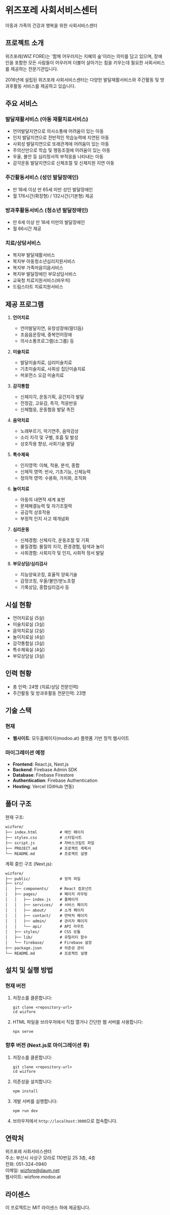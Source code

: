# 위즈포레 사회서비스센터

아동과 가족의 건강과 행복을 위한 사회서비스센터

## 프로젝트 소개

위즈포레(WIZ FORE)는 '함께 어우러지는 지혜의 숲'이라는 의미를 담고 있으며, 장애인을 포함한 모든 사람들이 어우러져 더불어 살아가는 힘을 키우는데 필요한 사회서비스를 제공하는 전문기관입니다. 

2016년에 설립된 위즈포레 사회서비스센터는 다양한 발달재활서비스와 주간활동 및 방과후활동 서비스를 제공하고 있습니다.

## 주요 서비스

### 발달재활서비스 (아동 재활치료서비스)
- 언어발달지연으로 의사소통에 어려움이 있는 아동
- 인지 발달지연으로 전반적인 학습능력에 지연된 아동
- 사회성 발달지연으로 또래관계에 어려움이 있는 아동
- 주의산만으로 학습 및 행동조절에 어려움이 있는 아동
- 우울, 불안 등 심리정서적 부적응을 나타내는 아동
- 감각운동 발달지연으로 신체조절 및 신체지원 지연 아동

### 주간활동서비스 (성인 발달장애인)
- 만 18세 이상 만 65세 미만 성인 발달장애인
- 월 176시간(확장형) / 132시간(기본형) 제공

### 방과후활동서비스 (청소년 발달장애인)
- 만 6세 이상 만 18세 미만의 발달장애인
- 월 66시간 제공

### 치료/상담서비스
- 복지부 발달재활서비스
- 복지부 아동청소년심리지원서비스
- 복지부 가족마음이음서비스
- 복지부 발달장애인 부모상담서비스
- 교육청 치료지원서비스(바우처)
- 드림스타트 치료지원서비스

## 제공 프로그램

1. **언어치료**
   - 언어발달지연, 유창성장애(말더듬)
   - 조음음운장애, 중복언어장애
   - 의사소통프로그램(소그룹) 등

2. **미술치료**
   - 발달미술치료, 심리미술치료
   - 기초미술치료, 사회성 집단미술치료
   - 퍼포먼스 오감 미술치료

3. **감각통합**
   - 신체지각, 운동기획, 공간지각 발달
   - 전정감, 고유감, 촉각, 적응반응
   - 신체협응, 운동협응 발달 촉진

4. **음악치료**
   - 노래부르기, 악기연주, 음악감상
   - 소리 지각 및 구별, 호흡 및 발성
   - 상호작용 향상, 사회기술 발달

5. **특수체육**
   - 인지영역: 이해, 적용, 분석, 종합
   - 신체적 영역: 반사, 기초기능, 신체능력
   - 정의적 영역: 수용화, 가치화, 조직화

6. **놀이치료**
   - 아동의 내면적 세계 표현
   - 문제해결능력 및 자기조절력
   - 공감적 상호작용
   - 부정적 인지 사고 재개념화

7. **심리운동**
   - 신체경험: 신체지각, 운동조절 및 기획
   - 물질경험: 물질의 지각, 환경경험, 탐색과 놀이
   - 사회경험: 사회지각 및 인지, 사회적 정서 발달

8. **부모상담/심리검사**
   - 지능양육코칭, 효율적 양육기술
   - 감정코칭, 우울/불안/분노조절
   - 기록상담, 종합심리검사 등

## 시설 현황
- 언어치료실 (5실)
- 미술치료실 (3실)
- 음악치료실 (2실)
- 놀이치료실 (4실)
- 감각통합실 (3실)
- 특수체육실 (4실)
- 부모상담실 (3실)

## 인력 현황
- 총 인력: 24명 (치료/상담 전문인력)
- 주간활동 및 방과후활동 전문인력: 23명

## 기술 스택

### 현재
- **웹사이트**: 모두홈페이지(modoo.at) 플랫폼 기반 정적 웹사이트

### 마이그레이션 예정
- **Frontend**: React.js, Next.js
- **Backend**: Firebase Admin SDK
- **Database**: Firebase Firestore
- **Authentication**: Firebase Authentication
- **Hosting**: Vercel (GitHub 연동)

## 폴더 구조

현재 구조:
```
wizfore/
├── index.html          # 메인 페이지
├── styles.css          # 스타일시트
├── script.js           # 자바스크립트 파일
├── PROJECT.md          # 프로젝트 계획서
└── README.md           # 프로젝트 설명
```

계획 중인 구조 (Next.js):
```
wizfore/
├── public/             # 정적 파일
├── src/
│   ├── components/     # React 컴포넌트
│   ├── pages/          # 페이지 라우팅
│   │   ├── index.js    # 홈페이지
│   │   ├── services/   # 서비스 페이지
│   │   ├── about/      # 소개 페이지
│   │   ├── contact/    # 연락처 페이지
│   │   ├── admin/      # 관리자 페이지
│   │   └── api/        # API 라우트
│   ├── styles/         # CSS 모듈
│   ├── lib/            # 유틸리티 함수
│   └── firebase/       # Firebase 설정
├── package.json        # 의존성 관리
└── README.md           # 프로젝트 설명
```

## 설치 및 실행 방법

### 현재 버전
1. 저장소를 클론합니다:
   ```
   git clone <repository-url>
   cd wizfore
   ```

2. HTML 파일을 브라우저에서 직접 열거나 간단한 웹 서버를 사용합니다:
   ```
   npx serve
   ```

### 향후 버전 (Next.js로 마이그레이션 후)
1. 저장소를 클론합니다:
   ```
   git clone <repository-url>
   cd wizfore
   ```

2. 의존성을 설치합니다:
   ```
   npm install
   ```

3. 개발 서버를 실행합니다:
   ```
   npm run dev
   ```

4. 브라우저에서 `http://localhost:3000`으로 접속합니다.

## 연락처

위즈포레 사회서비스센터  
주소: 부산시 사상구 모라로 110번길 25 3층, 4층  
전화: 051-324-0940  
이메일: wizfore@daum.net  
웹사이트: wizfore.modoo.at  

## 라이센스

이 프로젝트는 MIT 라이센스 하에 제공됩니다.

